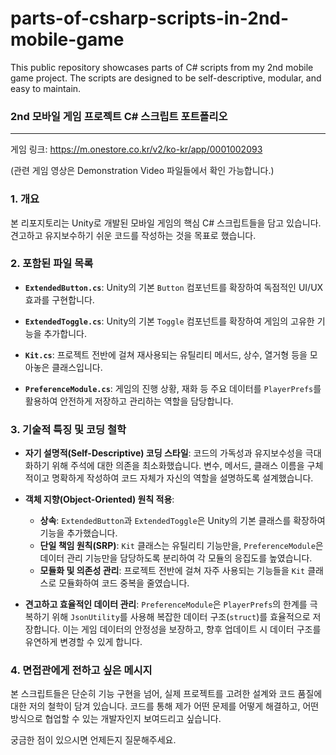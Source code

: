 # parts-of-csharp-scripts-in-2nd-mobile-game
This public repository showcases parts of C# scripts from my 2nd mobile game project. The scripts are designed to be self-descriptive, modular, and easy to maintain.

### 2nd 모바일 게임 프로젝트 C# 스크립트 포트폴리오

---

게임 링크: https://m.onestore.co.kr/v2/ko-kr/app/0001002093

(관련 게임 영상은 Demonstration Video 파일들에서 확인 가능합니다.)

### 1. 개요

본 리포지토리는 Unity로 개발된 모바일 게임의 핵심 C# 스크립트들을 담고 있습니다. 견고하고 유지보수하기 쉬운 코드를 작성하는 것을 목표로 했습니다.

### 2. 포함된 파일 목록

* **`ExtendedButton.cs`**: Unity의 기본 `Button` 컴포넌트를 확장하여 독점적인 UI/UX 효과를 구현합니다.

* **`ExtendedToggle.cs`**: Unity의 기본 `Toggle` 컴포넌트를 확장하여 게임의 고유한 기능을 추가합니다.

* **`Kit.cs`**: 프로젝트 전반에 걸쳐 재사용되는 유틸리티 메서드, 상수, 열거형 등을 모아놓은 클래스입니다.

* **`PreferenceModule.cs`**: 게임의 진행 상황, 재화 등 주요 데이터를 `PlayerPrefs`를 활용하여 안전하게 저장하고 관리하는 역할을 담당합니다.

### 3. 기술적 특징 및 코딩 철학

* **자기 설명적(Self-Descriptive) 코딩 스타일**: 코드의 가독성과 유지보수성을 극대화하기 위해 주석에 대한 의존을 최소화했습니다. 변수, 메서드, 클래스 이름을 구체적이고 명확하게 작성하여 코드 자체가 자신의 역할을 설명하도록 설계했습니다.

* **객체 지향(Object-Oriented) 원칙 적용**:
    * **상속**: `ExtendedButton`과 `ExtendedToggle`은 Unity의 기본 클래스를 확장하여 기능을 추가했습니다.
    * **단일 책임 원칙(SRP)**: `Kit` 클래스는 유틸리티 기능만을, `PreferenceModule`은 데이터 관리 기능만을 담당하도록 분리하여 각 모듈의 응집도를 높였습니다.
    * **모듈화 및 의존성 관리**: 프로젝트 전반에 걸쳐 자주 사용되는 기능들을 `Kit` 클래스로 모듈화하여 코드 중복을 줄였습니다.

* **견고하고 효율적인 데이터 관리**: `PreferenceModule`은 `PlayerPrefs`의 한계를 극복하기 위해 `JsonUtility`를 사용해 복잡한 데이터 구조(`struct`)를 효율적으로 저장합니다. 이는 게임 데이터의 안정성을 보장하고, 향후 업데이트 시 데이터 구조를 유연하게 변경할 수 있게 합니다.

### 4. 면접관에게 전하고 싶은 메시지

본 스크립트들은 단순히 기능 구현을 넘어, 실제 프로젝트를 고려한 설계와 코드 품질에 대한 저의 철학이 담겨 있습니다. 코드를 통해 제가 어떤 문제를 어떻게 해결하고, 어떤 방식으로 협업할 수 있는 개발자인지 보여드리고 싶습니다.

궁금한 점이 있으시면 언제든지 질문해주세요.
